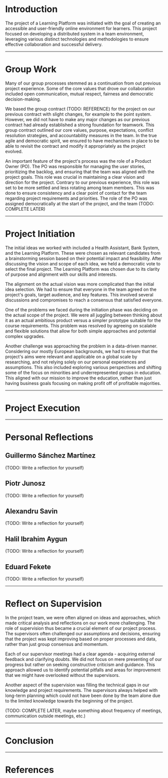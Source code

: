 # Introduction  

The project of a Learning Platform was initiated with the goal of creating an accessible and user-friendly online environment for learners. This project focused on developing a distributed system in a team environment, leveraging various distinct technologies and methodologies to ensure effective collaboration and successful delivery. 

---

# Group Work  

Many of our group processes stemmed as a continuation from out previous project experience. Some of the core values that drove our collaboration included open communication, mutual respect, fairness and democratic decision-making. 

We based the group contract (TODO: REFERENCE) for the project on our previous contract with slight changes, for example to the point system. However, we did not have to make any major changes as our previous contract had already established a strong foundation for teamwork. 
This group contract outlined our core values, purpose, expectations, conflict resolution strategies, and accountability measures in the team. In the true agile and democratic spirit, we ensured to have mechanisms in place to be able to revisit the contract and modify it appropriately as the project evolved.

An important feature of the project's process was the role of a Product Owner (PO). The PO was responsible for managing the user stories, prioritizing the backlog, and ensuring that the team was aligned with the project goals. This role was crucial in maintaining a clear vision and direction for the project.
Contrary to our previous experience, this role was set to be more settled and less rotating among team members. This was done to ensure consistency and a clear point of contact for the team regarding project requirements and priorities. 
The role of the PO was assigned democratically at the start of the project, and the team (TODO: COMPLETE LATER)

---

# Project Initiation  

The initial ideas we worked with included a Health Assistant, Bank System, and the Learning Platform. These were chosen as relevant candidates from a brainstorming session based on their potential impact and feasibility. After discussing the vision and scope of each idea, we held a democratic vote to select the final project. The Learning Platform was chosen due to its clarity of purpose and alignment with our skills and interests.

The alignment on the actual vision was more complicated than the initial idea selection. We had to ensure that everyone in the team agreed on the project's goals, target audience, and key features. This involved several discussions and compromises to reach a consensus that satisfied everyone.

One of the problems we faced during the initiation phase was deciding on the actual scope of the project. We were all juggling between thinking about it as an actual ambitious product versus a simpler prototype suitable for the course requirements. This problem was resolved by agreeing on scalable and flexible solutions that allow for both simple approaches and potential complex upgrades. 

Another challenge was approaching the problem in a data-driven manner. Considering our mostly European backgrounds, we had to ensure that the project's aims were relevant and applicable on a global scale by researching, and not relying solely on our personal experiences and assumptions. This also included exploring various perspectives and shifting some of the focus on minorities and underrepresented groups in education. This aligned with our mission to improve the education, rather than just having business goals focusing on making profit off of profitable majorities. 

---

# Project Execution  



---

# Personal Reflections  

## Guillermo Sánchez Martínez  

(TODO: Write a reflection for yourself)

## Piotr Junosz  

(TODO: Write a reflection for yourself)

## Alexandru Savin  

(TODO: Write a reflection for yourself)

## Halil Ibrahim Aygun  

(TODO: Write a reflection for yourself)

## Eduard Fekete  

(TODO: Write a reflection for yourself)

---

# Reflect on Supervision  

In the project team, we were often aligned on ideas and approaches, which made critical analysis and reflections on our work more challenging. The role of supervision thus became a crucial element of our project process. The supervisors often challenged our assumptions and decisions, ensuring that the project was kept improving based on proper processes and data, rather than just group consensus and momentum. 

Each of our supervisor meetings had a clear agenda - acquiring external feedback and clarifying doubts. We did not focus on mere presenting of our progress but rather on seeking constructive criticism and guidance. This approach allowed us to identify potential pitfalls and areas for improvement that we might have overlooked without the supervisors.

Another aspect of the supervision was filling the technical gaps in our knowledge and project requirements. The supervisors always helped with long-term planning which could not have been done by the team alone due to the limited knowledge towards the beginning of the project. 

(TODO: COMPLETE LATER, maybe something about frequency of meetings, communication outside meetings, etc.)

---

# Conclusion  

 

---

# References  

